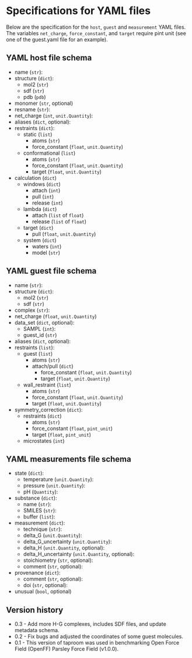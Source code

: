 # Specifications for YAML files
Below are the specification for the `host`, `guest` and `measurement` YAML files. The variables `net_charge`, `force_constant`, and `target` require pint unit (see one of the guest.yaml file for an example).

## YAML host file schema

- name (`str`):
- structure (`dict`):
  - mol2 (`str`)
  - sdf (`str`)
  - pdb (`pdb`)
- monomer (`str`, optional)
- resname (`str`):
- net_charge (`int`, `unit.Quantity`):
- aliases (`dict`, optional):
- restraints (`dict`):
    - static (`list`)
      - atoms (`str`)
      - force_constant (`float`, `unit.Quantity`)
    - conformational (`list`)
      - atoms (`str`)
      - force_constant (`float`, `unit.Quantity`)
      - target (`float`, `unit.Quantity`)
- calculation (`dict`)
    - windows (`dict`)
        - attach (`int`)
        - pull (`int`)
        - release (`int`)
    - lambda (`dict`)
        - attach (`list` of `float`)
        - release (`list` of `float`)
    - target (`dict`)
        - pull (`float`, `unit.Quantity`)
    - system (`dict`)
        - waters (`int`)
        - model (`str`)
        
## YAML guest file schema
- name (`str`):
- structure (`dict`):
  - mol2 (`str`)
  - sdf (`str`)
- complex (`str`):
- net_charge (`float`, `unit.Quantity`)
- data_set (`dict`, optional):
    - SAMPL (`int`):
    - guest_id (`str`)
- aliases (`dict`, optional):
- restraints (`list`):
    - guest (`list`)
      - atoms (`str`)
      - attach/pull (`dict`)
        - force_constant (`float`, `unit.Quantity`)
        - target (`float`, `unit.Quantity`)
    - wall_restraint (`list`)
      - atoms (`str`)
      - force_constant (`float`, `unit.Quantity`)
      - target (`float`, `unit.Quantity`)
- symmetry_correction (`dict`):
    - restraints (`dict`)
      - atoms (`str`)
      - force_constant (`float`, `pint_unit`)
      - target (`float`, `pint_unit`)
    - microstates (`int`)

## YAML measurements file schema
- state (`dict`):
    - temperature (`unit.Quantity`):
    - pressure (`unit.Quantity`):
    - pH (`Quantity`):
- substance (`dict`):
    - name (`str`):
    - SMILES (`str`):
    - buffer (`list`):
- measurement (`dict`):
    - technique (`str`):
    - delta_G (`unit.Quantity`):
    - delta_G_uncertainty (`unit.Quantity`):
    - delta_H (`unit.Quantity`, optional):
    - delta_H_uncertainty (`unit.Quantity`, optional):
    - stoichiometry (`str`, optional):
    - comment (`str`, optional):
- provenance (`dict`):
    - comment (`str`, optional):
    - doi (`str`, optional):
- unusual (`bool`, optional)

## Version history
* 0.3 - Add more H-G complexes, includes SDF files, and update metadata schema.
* 0.2 - Fix bugs and adjusted the coordinates of some guest molecules.
* 0.1 - This version of taproom was used in benchmarking Open Force Field (OpenFF) Parsley Force Field (v1.0.0).